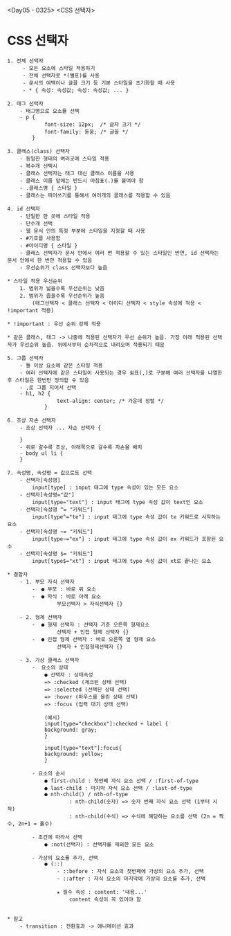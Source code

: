 <Day05 - 0325>
<CSS 선택자>

# CSS 선택자
    1. 전체 선택자
         - 모든 요소에 스타일 적용하기
         - 전체 선택자로 *(별표)를 사용
         - 문서의 여백이나 글꼴 크기 등 기본 스타일을 초기화할 때 사용
         - * { 속성: 속성값; 속성: 속성값; ... }

    2. 태그 선택자
        - 태그명으로 요소를 선택
        - p {
                font-size: 12px;  /* 글자 크기 */
                font-family: 돋움; /* 글꼴 */
            }

    3. 클래스(class) 선택자
        - 동일한 형태의 여러곳에 스타일 적용
        - 복수개 선택시
        - 클래스 선택자는 태그 대신 클래스 이름을 사용
        - 클래스 이름 앞에는 반드시 마침표(.)를 붙여야 함
        - .클래스명 { 스타일 }
        - 클래스는 띄어쓰기를 통해서 여러개의 클래스를 적용할 수 있음

    4. id 선택자
        - 단일한 한 곳에 스타일 적용
        - 단수개 선택
        - 웹 문서 안의 특정 부분에 스타일을 지정할 때 사용
        - #기호를 사용함
        - #아이디명 { 스타일 }
        - 클래스 선택자가 문서 안에서 여러 번 적용할 수 있는 스타일인 반면, id 선택자는 문서 안에서 한 번만 적용할 수 있음
        - 우선순위가 class 선택자보다 높음

    * 스타일 적용 우선순위
        1. 범위가 넓을수록 우선순위는 낮음
        2. 범위가 좁을수록 우선순위가 높음
            (태그선택자 < 클래스 선택자 < 아이디 선택자 < style 속성에 적용 < !important 적용)

    * !important : 우선 순위 강제 적용

    * 같은 클래스, 태그 -> 나중에 적용된 선택자가 우선 순위가 높음. 가장 아래 적용된 선택자가 우선순위 높음. 위에서부터 순차적으로 내려오며 적용되기 때문

    5. 그룹 선택자
        - 둘 이상 요소에 같은 스타일 적용
        - 여러 선택자에 같은 스타일이 사용되는 경우 쉼표(,)로 구분해 여러 선택자를 나열한 후 스타일은 한번만 정의할 수 있음
        - ,로 그룹 지어서 선택
        - h1, h2 {
                    text-align: center; /* 가운데 정렬 */
                }

    6. 조상 자손 선택자
        - 조상 선택자 ... 자손 선택자 {

        } 
        - 위로 갈수록 조상, 아래쪽으로 갈수록 자손을 배치
        - body ul li {
        }

    7. 속성명, 속성명 = 값으로도 선택
        - 선택자[속성명]
            input[type] : input 태그에 type 속성이 있는 모든 요소
        - 선택자[속성명="값"]
            input[type="text"] : input 태그에 type 속성 값이 text인 요소
        - 선택자[속성명 ^= "키워드"]
            input[type^="te"] : input 태그에 type 속성 값이 te 키워드로 시작하는 요소
        - 선택자[속성명 ~= "키워드"]
            input[type~="ex"] : input 태그에 type 속성 값이 ex 키워드가 포함된 요소
        - 선택자[속성명 $= "키워드"]
            input[type$="xt"] : input 태그에 type 속성 값이 xt로 끝나는 요소

    * 결합자
        - 1. 부모 자식 선택자
            -  ● 부모 : 바로 위 요소
            -  ● 자식 : 바로 아래 요소
                    부모선택자 > 자식선택자 {}

        - 2. 형제 선택자 
            -  ● 형제 선택자 : 선택자 기준 오른쪽 형제요소
                    선택자 + 인접 형제 선택자 {}
            -  ● 인접 형제 선택자 : 바로 오른쪽 옆 형제 요소
                    선택자 + 인접형제선택자 {}

        - 3. 가상 클래스 선택자
            -  요소의 상태
                ● 선택자 : 상태속성
                => :checked (체크된 상태 선택)
                => :selected (선택된 상태 선택)
                => :hover (마우스를 올린 상태 선택)
                => :focus (입력 대기 상태 선택)
                
                (예시)
                input[type="checkbox"]:checked + label {
                background: gray;
                }

                input[type="text"]:focus{
                background: yellow;   
                }

            - 요소의 순서
                ● first-child : 첫번째 자식 요소 선택 / :first-of-type
                ● last-child : 마지막 자식 요소 선택 / :last-of-type
                ● nth-child() / nth-of-type
                        : nth-child(숫자) => 숫자 번째 자식 요소 선택 (1부터 시작) 
                        : nth-child(수식) => 수식에 해당하는 요소를 선택 (2n = 짝수, 2n+1 = 홀수)

            - 조건에 따라서 선택
                ● :not(선택자) : 선택자를 제외한 모든 요소

            - 가상의 요소를 추가, 선택
                ● (::)
                    - ::before : 자식 요소의 첫번째에 가상의 요소 추가, 선택
                    - ::after : 자식 요소의 마지막에 가상의 요소를 추가, 선택

                    ★ 필수 속성 : content: '내용...'
                        content 속성이 꼭 있어야 함


    * 참고
        - transition : 전환효과 -> 애니메이션 효과